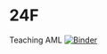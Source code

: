 # 24F
Teaching AML
[![Binder](https://mybinder.org/badge_logo.svg)](https://mybinder.org/v2/gh/wuld666/24F_Practice/HEAD)
